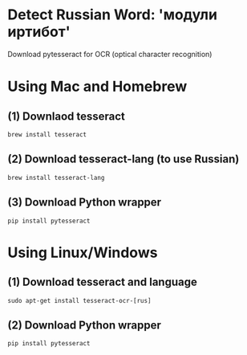  # Detect Russian Word: 'модули иртибот'
 Download pytesseract for OCR (optical character recognition)

 # Using Mac and Homebrew
 ## (1) Downlaod tesseract
 	brew install tesseract
 ## (2) Download tesseract-lang (to use Russian)
 	brew install tesseract-lang
 ## (3) Download Python wrapper
    pip install pytesseract

 # Using Linux/Windows
 ## (1) Download tesseract and language
    sudo apt-get install tesseract-ocr-[rus]
 ## (2) Download Python wrapper
    pip install pytesseract

